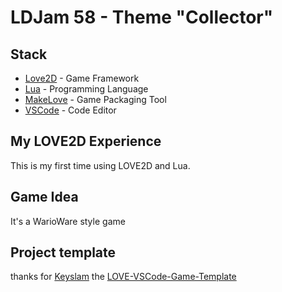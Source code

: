 # LDJam 58 - Theme "Collector"

## Stack
- [Love2D](https://love2d.org/) - Game Framework
- [Lua](https://www.lua.org/) - Programming Language
- [MakeLove](https://github.com/pfirsich/makelove) - Game Packaging Tool
- [VSCode](https://code.visualstudio.com/) - Code Editor

## My LOVE2D Experience

This is my first time using LOVE2D and Lua.

## Game Idea

It's a WarioWare style game

## Project template

thanks for [Keyslam](https://github.com/Keyslam) the [LOVE-VSCode-Game-Template](https://github.com/Keyslam/LOVE-VSCode-Game-Template)
